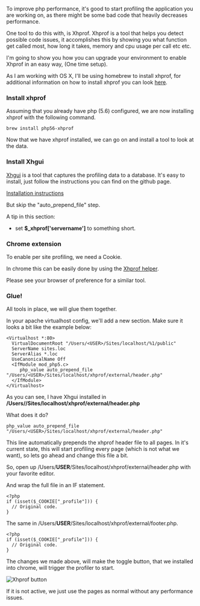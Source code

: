 To improve php performance, it's good to start profiling the application you are working on, as there might be some bad code that heavily decreases performance.

One tool to do this with, is Xhprof. Xhprof is a tool that helps you detect possible code issues, it accomplishes this by showing you what function get called most, how long it takes, memory and cpu usage per call etc etc.

I'm going to show you how you can upgrade your environment to enable Xhprof in an easy way, (One time setup).

As I am working with OS X, I'll be using homebrew to install xhprof, for additional information on how to install xhprof you can look <a href="https://pecl.php.net/package/xhprof">here</a>.

### Install xhprof
Assuming that you already have php (5.6) configured, we are now installing xhprof with the following command.

```
brew install php56-xhprof
```

Now that we have xhprof installed, we can go on and install a tool to look at the data.

### Install Xhgui
[Xhgui](https://github.com/preinheimer/xhprof "xhgui") is a tool that captures the profiling data to a database. It's easy to install, just follow the instructions you can find on the github page.

[Installation instructions](https://github.com/preinheimer/xhprof#installation "Installation instructions")

But skip the "auto_prepend_file" step.

A tip in this section:
* set **$_xhprof['servername']** to something short.


### Chrome extension
To enable per site profiling, we need a Cookie.

In chrome this can be easily done by using the [Xhprof helper](https://chrome.google.com/webstore/detail/xhprof-helper/adnlhmmjijeflmbmlpmhilkicpnodphi "Xhprof helper").

Please see your browser of preference for a similar tool.

### Glue!
All tools in place, we will glue them together.

In your apache virtualhost config, we'll add a new section. Make sure it looks a bit like the example below:

```
<Virtualhost *:80>
  VirtualDocumentRoot "/Users/<USER>/Sites/localhost/%1/public"
  ServerName sites.loc
  ServerAlias *.loc
  UseCanonicalName Off
  <IfModule mod_php5.c>
     php_value auto_prepend_file "/Users/<USER>/Sites/localhost/xhprof/external/header.php"
  </IfModule>
</Virtualhost>
```

As you can see, I have Xhgui installed in **/Users/<USER>/Sites/localhost/xhprof/external/header.php**

What does it do?

```
php_value auto_prepend_file "/Users/<USER>/Sites/localhost/xhprof/external/header.php"
```

This line automatically prepends the xhprof header file to all pages. In it's current state, this will start profiling every page (which is not what we want),  so lets go ahead and change this file a bit.

So, open up /Users/**USER**/Sites/localhost/xhprof/external/header.php with your favorite editor.

And wrap the full file in an IF statement.

```
<?php
if (isset($_COOKIE["_profile"])) {
  // Original code.
}
```

The same in /Users/**USER**/Sites/localhost/xhprof/external/footer.php.

```
<?php
if (isset($_COOKIE["_profile"])) {
  // Original code.
}
```

The changes we made above, will make the toggle button, that we installed into chrome, will trigger the profiler to start.

![Xhprof button](http://harings.be/sites/default/files/2016-02/Schermafbeelding%202016-02-22%20om%2012.55.46_7.png)

If it is not active, we just use the pages as normal without any performance issues.
